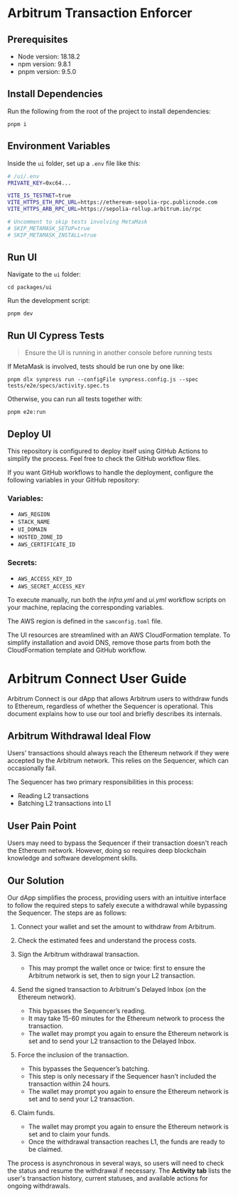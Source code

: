 # Arbitrum Transaction Enforcer

## Prerequisites

- Node version: 18.18.2
- npm version: 9.8.1
- pnpm version: 9.5.0

## Install Dependencies

Run the following from the root of the project to install dependencies:

`pnpm i`

## Environment Variables

Inside the `ui` folder, set up a `.env` file like this:

```sh
# /ui/.env
PRIVATE_KEY=0xc64...

VITE_IS_TESTNET=true
VITE_HTTPS_ETH_RPC_URL=https://ethereum-sepolia-rpc.publicnode.com
VITE_HTTPS_ARB_RPC_URL=https://sepolia-rollup.arbitrum.io/rpc

# Uncomment to skip tests involving MetaMask
# SKIP_METAMASK_SETUP=true
# SKIP_METAMASK_INSTALL=true
```

## Run UI

Navigate to the `ui` folder:

`cd packages/ui`

Run the development script:

`pnpm dev`

## Run UI Cypress Tests

> Ensure the UI is running in another console before running tests

If MetaMask is involved, tests should be run one by one like:

`pnpm dlx synpress run --configFile synpress.config.js --spec tests/e2e/specs/activity.spec.ts`

Otherwise, you can run all tests together with:

`pnpm e2e:run`

## Deploy UI

This repository is configured to deploy itself using GitHub Actions to simplify the process. Feel free to check the GitHub workflow files.

If you want GitHub workflows to handle the deployment, configure the following variables in your GitHub repository:

### Variables:

- `AWS_REGION`
- `STACK_NAME`
- `UI_DOMAIN`
- `HOSTED_ZONE_ID`
- `AWS_CERTIFICATE_ID`

### Secrets:

- `AWS_ACCESS_KEY_ID`
- `AWS_SECRET_ACCESS_KEY`

To execute manually, run both the _infra.yml_ and _ui.yml_ workflow scripts on your machine, replacing the corresponding variables.

The AWS region is defined in the `samconfig.toml` file.

The UI resources are streamlined with an AWS CloudFormation template. To simplify installation and avoid DNS, remove those parts from both the CloudFormation template and GitHub workflow.

# Arbitrum Connect User Guide

Arbitrum Connect is our dApp that allows Arbitrum users to withdraw funds to Ethereum, regardless of whether the Sequencer is operational.
This document explains how to use our tool and briefly describes its internals.

## Arbitrum Withdrawal Ideal Flow

Users' transactions should always reach the Ethereum network if they were accepted by the Arbitrum network. This relies on the Sequencer, which can occasionally fail.

The Sequencer has two primary responsibilities in this process:

- Reading L2 transactions
- Batching L2 transactions into L1

## User Pain Point

Users may need to bypass the Sequencer if their transaction doesn't reach the Ethereum network. However, doing so requires deep blockchain knowledge and software development skills.

## Our Solution

Our dApp simplifies the process, providing users with an intuitive interface to follow the required steps to safely execute a withdrawal while bypassing the Sequencer. The steps are as follows:

1. Connect your wallet and set the amount to withdraw from Arbitrum.

2. Check the estimated fees and understand the process costs.

3. Sign the Arbitrum withdrawal transaction.

   - This may prompt the wallet once or twice: first to ensure the Arbitrum network is set, then to sign your L2 transaction.

4. Send the signed transaction to Arbitrum's Delayed Inbox (on the Ethereum network).

   - This bypasses the Sequencer’s reading.
   - It may take 15-60 minutes for the Ethereum network to process the transaction.
   - The wallet may prompt you again to ensure the Ethereum network is set and to send your L2 transaction to the Delayed Inbox.

5. Force the inclusion of the transaction.

   - This bypasses the Sequencer’s batching.
   - This step is only necessary if the Sequencer hasn’t included the transaction within 24 hours.
   - The wallet may prompt you again to ensure the Ethereum network is set and to send your L2 transaction.

6. Claim funds.
   - The wallet may prompt you again to ensure the Ethereum network is set and to claim your funds.
   - Once the withdrawal transaction reaches L1, the funds are ready to be claimed.

The process is asynchronous in several ways, so users will need to check the status and resume the withdrawal if necessary. The **Activity tab** lists the user's transaction history, current statuses, and available actions for ongoing withdrawals.
